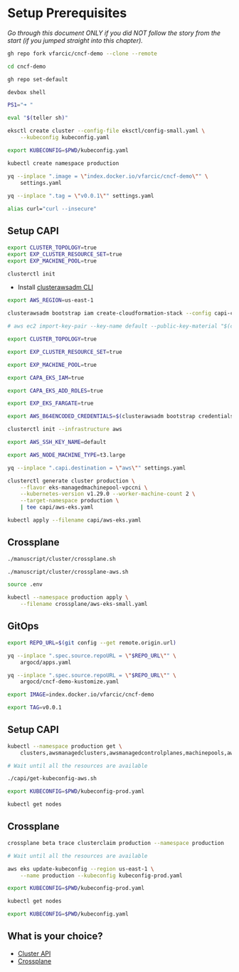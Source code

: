# Setup Prerequisites

*Go through this document ONLY if you did NOT follow the story from the start (if you jumped straight into this chapter).*

```bash
gh repo fork vfarcic/cncf-demo --clone --remote

cd cncf-demo

gh repo set-default

devbox shell

PS1="➜ "

eval "$(teller sh)"

eksctl create cluster --config-file eksctl/config-small.yaml \
    --kubeconfig kubeconfig.yaml

export KUBECONFIG=$PWD/kubeconfig.yaml

kubectl create namespace production

yq --inplace ".image = \"index.docker.io/vfarcic/cncf-demo\"" \
    settings.yaml
 
yq --inplace ".tag = \"v0.0.1\"" settings.yaml

alias curl="curl --insecure"
```

## Setup CAPI

```sh
export CLUSTER_TOPOLOGY=true
export EXP_CLUSTER_RESOURCE_SET=true
export EXP_MACHINE_POOL=true

clusterctl init
```

* Install [clusterawsadm CLI](https://cluster-api-aws.sigs.k8s.io/topics/using-clusterawsadm-to-fulfill-prerequisites.html#using-clusterawsadm-to-fulfill-prerequisites)

```sh
export AWS_REGION=us-east-1

clusterawsadm bootstrap iam create-cloudformation-stack --config capi-config/capa-iam-config.yaml

# aws ec2 import-key-pair --key-name default --public-key-material "$(cat ~/.ssh/id_rsa.pub)"

export CLUSTER_TOPOLOGY=true

export EXP_CLUSTER_RESOURCE_SET=true

export EXP_MACHINE_POOL=true

export CAPA_EKS_IAM=true

export CAPA_EKS_ADD_ROLES=true

export EXP_EKS_FARGATE=true

export AWS_B64ENCODED_CREDENTIALS=$(clusterawsadm bootstrap credentials encode-as-profile)

clusterctl init --infrastructure aws

export AWS_SSH_KEY_NAME=default

export AWS_NODE_MACHINE_TYPE=t3.large

yq --inplace ".capi.destination = \"aws\"" settings.yaml

clusterctl generate cluster production \
    --flavor eks-managedmachinepool-vpccni \
    --kubernetes-version v1.29.0 --worker-machine-count 2 \
    --target-namespace production \
    | tee capi/aws-eks.yaml

kubectl apply --filename capi/aws-eks.yaml
```

## Crossplane

```sh
./manuscript/cluster/crossplane.sh

./manuscript/cluster/crossplane-aws.sh

source .env

kubectl --namespace production apply \
    --filename crossplane/aws-eks-small.yaml
```

## GitOps

```sh
export REPO_URL=$(git config --get remote.origin.url)

yq --inplace ".spec.source.repoURL = \"$REPO_URL\"" \
    argocd/apps.yaml

yq --inplace ".spec.source.repoURL = \"$REPO_URL\"" \
    argocd/cncf-demo-kustomize.yaml

export IMAGE=index.docker.io/vfarcic/cncf-demo

export TAG=v0.0.1
```

## Setup CAPI

```sh
kubectl --namespace production get \
    clusters,awsmanagedclusters,awsmanagedcontrolplanes,machinepools,awsmanagedmachinepools

# Wait until all the resources are available

./capi/get-kubeconfig-aws.sh

export KUBECONFIG=$PWD/kubeconfig-prod.yaml

kubectl get nodes
```

## Crossplane

```sh
crossplane beta trace clusterclaim production --namespace production

# Wait until all the resources are available

aws eks update-kubeconfig --region us-east-1 \
    --name production --kubeconfig kubeconfig-prod.yaml

export KUBECONFIG=$PWD/kubeconfig-prod.yaml

kubectl get nodes
```

```sh
export KUBECONFIG=$PWD/kubeconfig.yaml
```

## What is your choice?

* [Cluster API](../cluster/rejekts-paris-cluster-api.md)
* [Crossplane](../cluster/rejekts-paris-crossplane.md)